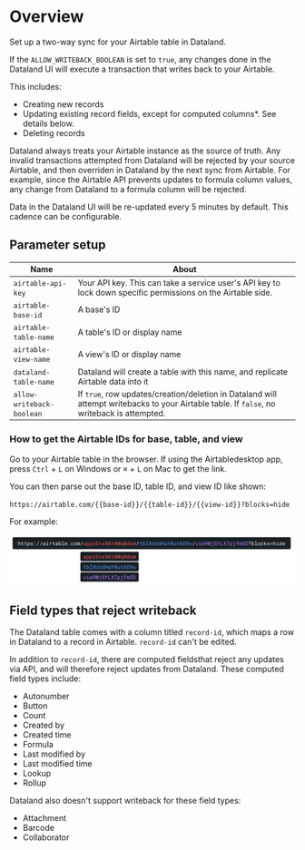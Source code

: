 # Overview

Set up a two-way sync for your Airtable table in Dataland.

If the `ALLOW_WRITEBACK_BOOLEAN` is set to `true`, any changes done in the Dataland UI will execute a transaction that writes back to your Airtable.

This includes:

- Creating new records
- Updating existing record fields, except for computed columns\*. See details below.
- Deleting records

Dataland always treats your Airtable instance as the source of truth. Any invalid transactions attempted from Dataland will be rejected by your source Airtable, and then overriden in Dataland by the next sync from Airtable. For example, since the Airtable API prevents updates to formula column values, any change from Dataland to a formula column will be rejected.

Data in the Dataland UI will be re-updated every 5 minutes by default. This cadence can be configurable.

## Parameter setup

| Name                      | About                                                                                                                                       |
| ------------------------- | ------------------------------------------------------------------------------------------------------------------------------------------- |
| `airtable-api-key`        | Your API key. This can take a service user's API key to lock down specific permissions on the Airtable side.                                |
| `airtable-base-id`        | A base's ID                                                                                                                                 |
| `airtable-table-name`     | A table's ID or display name                                                                                                                |
| `airtable-view-name`      | A view's ID or display name                                                                                                                 |
| `dataland-table-name`     | Dataland will create a table with this name, and replicate Airtable data into it                                                            |
| `allow-writeback-boolean` | If `true`, row updates/creation/deletion in Dataland will attempt writebacks to your Airtable table. If `false`, no writeback is attempted. |

### How to get the Airtable IDs for base, table, and view

Go to your Airtable table in the browser. If using the Airtabledesktop app, press `Ctrl` + `L` on Windows or `⌘` + `L` on Mac to get the link.

You can then parse out the base ID, table ID, and view ID like shown:

`https://airtable.com/{{base-id}}/{{table-id}}/{{view-id}}?blocks=hide`

For example:

![Image showing how to parse base, table, and view ID values from a link](airtable-params.svg)

## Field types that reject writeback

The Dataland table comes with a column titled `record-id`, which maps a row in Dataland to a record in Airtable. `record-id` can't be edited.

In addition to `record-id`, there are computed fieldsthat reject any updates via API, and will therefore reject updates from Dataland. These computed field types include:

- Autonumber
- Button
- Count
- Created by
- Created time
- Formula
- Last modified by
- Last modified time
- Lookup
- Rollup

Dataland also doesn't support writeback for these field types:

- Attachment
- Barcode
- Collaborator
